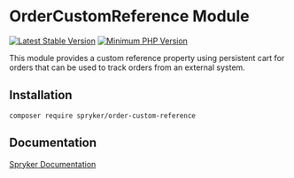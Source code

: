 # OrderCustomReference Module
[![Latest Stable Version](https://poser.pugx.org/spryker/order-custom-reference/v/stable.svg)](https://packagist.org/packages/spryker/order-custom-reference)
[![Minimum PHP Version](https://img.shields.io/badge/php-%3E%3D%207.4-8892BF.svg)](https://php.net/)

This module provides a custom reference property using persistent cart for orders that can be used to track orders from an external system.

## Installation

```
composer require spryker/order-custom-reference
```

## Documentation

[Spryker Documentation](https://documentation.spryker.com/module_guide/overview.htm)
